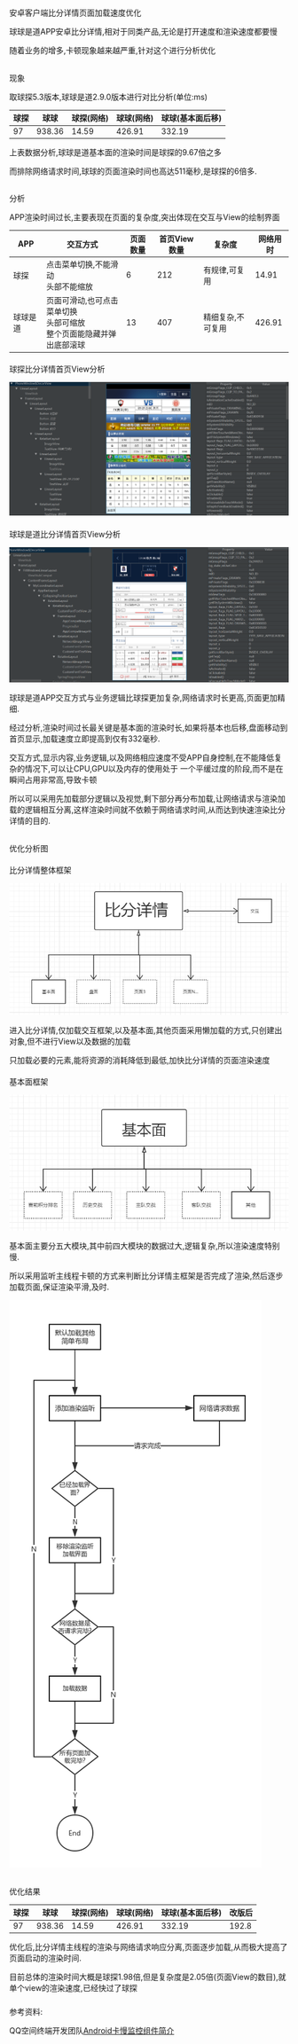 #
安卓客户端比分详情页面加载速度优化


球球是道APP安卓比分详情,相对于同类产品,无论是打开速度和渲染速度都要慢

随着业务的增多,卡顿现象越来越严重,针对这个进行分析优化


##
现象


取球探5.3版本,球球是道2.9.0版本进行对比分析(单位:ms)

球探|球球|球探(网络)|球球(网络)|球球(基本面后移)
---|---|---|---|---
97|938.36|14.59|426.91|332.19

上表数据分析,球球是道基本面的渲染时间是球探的9.67倍之多

而排除网络请求时间,球球的页面渲染时间也高达511毫秒,是球探的6倍多.

##
分析


APP渲染时间过长,主要表现在页面的复杂度,突出体现在交互与View的绘制界面

APP|交互方式|页面数量|首页View数量|复杂度|网络用时
---|---|---|---|---|---
球探|点击菜单切换,不能滑动<br>头部不能缩放|6|212|有规律,可复用|14.91
球球是道|页面可滑动,也可点击菜单切换<br>头部可缩放<br>整个页面能隐藏并弹出底部滚球|13|407|精细复杂,不可复用|426.91

####
球探比分详情首页View分析

![Image](/Other/StartActivity%20Problem/_001.png)

####
球球是道比分详情首页View分析

![Image](/Other/StartActivity%20Problem/_002.png)

球球是道APP交互方式与业务逻辑比球探更加复杂,网络请求时长更高,页面更加精细.

经过分析,渲染时间过长最关键是基本面的渲染时长,如果将基本也后移,盘面移动到首页显示,加载速度立即提高到仅有332毫秒.

交互方式,显示内容,业务逻辑,以及网络相应速度不受APP自身控制,在不能降低复杂的情况下,可以让CPU,GPU以及内存的使用处于
一个平缓过度的阶段,而不是在瞬间占用非常高,导致卡顿

所以可以采用先加载部分逻辑以及视觉,剩下部分再分布加载,让网络请求与渲染加载的逻辑相互分离,这样渲染时间就不依赖于网络请求时间,从而达到快速渲染比分详情的目的.


##
优化分析图


####
比分详情整体框架

![Image](/Other/StartActivity%20Problem/_003.png)

进入比分详情,仅加载交互框架,以及基本面,其他页面采用懒加载的方式,只创建出对象,但不进行View以及数据的加载

只加载必要的元素,能将资源的消耗降低到最低,加快比分详情的页面渲染速度

####
基本面框架

![Image](/Other/StartActivity%20Problem/_004.png)

基本面主要分五大模块,其中前四大模块的数据过大,逻辑复杂,所以渲染速度特别慢.

所以采用监听主线程卡顿的方式来判断比分详情主框架是否完成了渲染,然后逐步加载页面,保证渲染平滑,及时.

![基本面加载流程](/Other/StartActivity%20Problem/_005.png)

##
优化结果


球探|球球|球探(网络)|球球(网络)|球球(基本面后移)|改版后
---|---|---|---|---|---
97|938.36|14.59|426.91|332.19|192.8

优化后,比分详情主线程的渲染与网络请求响应分离,页面逐步加载,从而极大提高了页面启动的渲染时间.

目前总体的渲染时间大概是球探1.98倍,但是复杂度是2.05倍(页面View的数目),就单个view的渲染速度,已经快过了球探


#####
参考资料:

QQ空间终端开发团队[Android卡慢监控组件简介](http://mp.weixin.qq.com/s?__biz=MzI1MTA1MzM2Nw==&mid=2649796870&idx=1&sn=fd911850e32dd955316664c8c4104946&chksm=f1fcc55ec68b4c4865fd7466cc21f5e0b72080a034757613678cd011162858561310513834af&scene=4#wechat_redirect)

